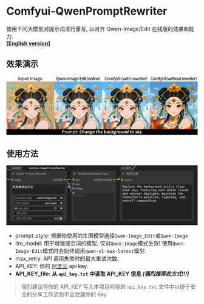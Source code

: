 # Comfyui-QwenPromptRewriter
使用千问大模型对提示词进行重写, 以对齐 Qwen-Image/Edit 在线版的效果和能力.  
**[[English version](./readme.md)]**

## 效果演示
![](./img/preview.jpg)

## 使用方法
![](./img/nodes.png)  

- prompt\_style: 根据你使用的生图模型选择`Qwen-Image_Edit`或`Qwen-Image`  
- llm\_model: 用于增强提示词的模型, 仅对`Qwen-Image`模式生效! 使用`Qwen-Image-Edit`模式时会始终调用`qwen-vl-max-latest`模型.    
- max\_retry: API 调用失败时的最大重试次数.  
- API\_KEY: 你的 [阿里云](https://www.aliyun.com/product/bailian) api key.  
- **API\_KEY\_file: 从 `api_key.txt` 中读取 API_KEY 信息 _(强烈推荐此方式!!!)_**  

> 强烈建议将你的 API_KEY 写入本项目附带的 `api_key.txt` 文件中以便于安全的分享工作流而不会泄漏你的 Key
